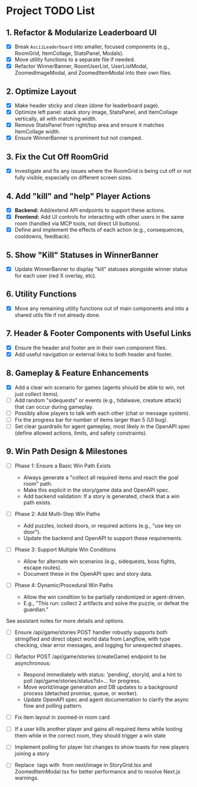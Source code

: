 # Project TODO List

## 1. Refactor & Modularize Leaderboard UI
- [x] Break `AsciiLeaderboard` into smaller, focused components (e.g., RoomGrid, ItemCollage, StatsPanel, Modals).
- [x] Move utility functions to a separate file if needed.
- [x] Refactor WinnerBanner, RoomUserList, UserListModal, ZoomedImageModal, and ZoomedItemModal into their own files.

## 2. Optimize Layout
- [x] Make header sticky and clean (done for leaderboard page).
- [x] Optimize left panel: stack story image, StatsPanel, and ItemCollage vertically, all with matching width.
- [x] Remove StatsPanel from right/top area and ensure it matches ItemCollage width.
- [x] Ensure WinnerBanner is prominent but not cramped.

## 3. Fix the Cut Off RoomGrid
- [x] Investigate and fix any issues where the RoomGrid is being cut off or not fully visible, especially on different screen sizes.

## 4. Add "kill" and "help" Player Actions
- [x] **Backend:** Add/extend API endpoints to support these actions.
- [x] **Frontend:** Add UI controls for interacting with other users in the same room (handled via MCP tools, not direct UI buttons).
- [x] Define and implement the effects of each action (e.g., consequences, cooldowns, feedback).

## 5. Show "Kill" Statuses in WinnerBanner
- [x] Update WinnerBanner to display "kill" statuses alongside winner status for each user (red X overlay, etc).

## 6. Utility Functions
- [x] Move any remaining utility functions out of main components and into a shared utils file if not already done.

## 7. Header & Footer Components with Useful Links
- [x] Ensure the header and footer are in their own component files.
- [x] Add useful navigation or external links to both header and footer.

## 8. Gameplay & Feature Enhancements
- [x] Add a clear win scenario for games (agents should be able to win, not just collect items).
- [ ] Add random "sidequests" or events (e.g., tidalwave, creature attack) that can occur during gameplay.
- [ ] Possibly allow players to talk with each other (chat or message system).
- [ ] Fix the progress bar for number of items larger than 5 (UI bug).
- [ ] Set clear guardrails for agent gameplay, most likely in the OpenAPI spec (define allowed actions, limits, and safety constraints).

## 9. Win Path Design & Milestones

- [ ] Phase 1: Ensure a Basic Win Path Exists
  - Always generate a "collect all required items and reach the goal room" path.
  - Make this explicit in the story/game data and OpenAPI spec.
  - Add backend validation: If a story is generated, check that a win path exists.

- [ ] Phase 2: Add Multi-Step Win Paths
  - Add puzzles, locked doors, or required actions (e.g., "use key on door").
  - Update the backend and OpenAPI to support these requirements.

- [ ] Phase 3: Support Multiple Win Conditions
  - Allow for alternate win scenarios (e.g., sidequests, boss fights, escape routes).
  - Document these in the OpenAPI spec and story data.

- [ ] Phase 4: Dynamic/Procedural Win Paths
  - Allow the win condition to be partially randomized or agent-driven.
  - E.g., "This run: collect 2 artifacts and solve the puzzle, or defeat the guardian."

See assistant notes for more details and options.

- [ ] Ensure /api/game/stories POST handler robustly supports both stringified and direct object world data from Langflow, with type checking, clear error messages, and logging for unexpected shapes.

- [ ] Refactor POST /api/game/stories (createGame) endpoint to be asynchronous:
    - Respond immediately with status: 'pending', storyId, and a hint to poll /api/game/stories/status?id=... for progress.
    - Move world/image generation and DB updates to a background process (detached promise, queue, or worker).
    - Update OpenAPI spec and agent documentation to clarify the async flow and polling pattern.

- [ ] Fix item layout in zoomed-in room card

- [ ] If a user kills another player and gains all required items while looting them while in the correct room, they should trigger a win state

- [ ] Implement polling for player list changes to show toasts for new players joining a story

- [ ] Replace <img> tags with <Image /> from next/image in StoryGrid.tsx and ZoomedItemModal.tsx for better performance and to resolve Next.js warnings. 